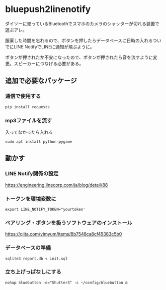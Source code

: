 # bluepush2linenotify
ダイソーに売っているBluetoothでスマホのカメラのシャッターが切れる装置で遊ぶアレ。

服薬した時間を忘れるので、ボタンを押したらデータベースに日時の入れるついでにLINE NotifyでLINEに通知が飛ぶように。

ボタンが押されたか不安になったので、ボタンが押されたら音を流すように変更。スピーカーにつなげる必要がある。

## 追加で必要なパッケージ
### 通信で使用する
````
pip install requests
````
### mp3ファイルを流す
入ってなかったら入れる
````
sudo apt install python-pygame
````

## 動かす
### LINE Notify関係の設定
https://engineering.linecorp.com/ja/blog/detail/88
### トークンを環境変数に
````
export LINE_NOTIFY_TOKEN="yourtoken'
````

### ペアリング・ボタンを扱うソフトウェアのインストール
https://qiita.com/vimyum/items/8b7548ca8cf45383c5b0
### データベースの準備
````
sqlite3 report.db < init.sql
````

### 立ち上げっぱなしにする
````
nohup bluebutton -d="Shutter3" -c ~/config/bluebutton &
````
